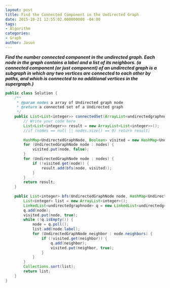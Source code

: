 ```yaml
---
layout: post
title: Find the Connected Component in the Undirected Graph
date: 2015-10-21 12:55:02.000000000 -04:00
tags:
- Algorithm
categories:
- Graph
author: Jason
---
```

<p><strong><em>Find the number connected component in the undirected graph. Each node in the graph contains a label and a list of its neighbors. (a connected component (or just component) of an undirected graph is a subgraph in which any two vertices are connected to each other by paths, and which is connected to no additional vertices in the supergraph.)</em></strong></p>


``` java
public class Solution {
    /**
     * @param nodes a array of Undirected graph node
     * @return a connected set of a Undirected graph
     */
    public List<List<integer>> connectedSet(ArrayList<undirectedgraphnode> nodes) {
        // Write your code here
        List<List<integer>> result = new ArrayList<List<integer>>();
        //if (nodes == null || nodes.size() == 0) return result;
        
        HashMap<UndirectedGraphNode, Boolean> visited = new HashMap<UndirectedGraphNode, Boolean>();
        for (UndirectedGraphNode node : nodes) {
            visited.put(node, false);
        }
        for (UndirectedGraphNode node : nodes) {
            if (!visited.get(node)) {
                result.add(bfs(node, visited));
            }
        }
        return result;
    }
    
    public List<integer> bfs(UndirectedGraphNode node, HashMap<UndirectedGraphNode, Boolean> visited) {
        List<integer> list = new ArrayList<integer>();
        LinkedList<undirectedgraphnode> q = new LinkedList<undirectedgraphnode>();
        q.add(node);
        visited.put(node, true);
        while (!q.isEmpty()) {
            node = q.poll();
            list.add(node.label);
            for (UndirectedGraphNode neighbor : node.neighbors) {
                if (!visited.get(neighbor)) {
                    q.add(neighbor);
                    visited.put(neighbor, true);
                }
            }
        }
        Collections.sort(list);
        return list;
    }
}
```
